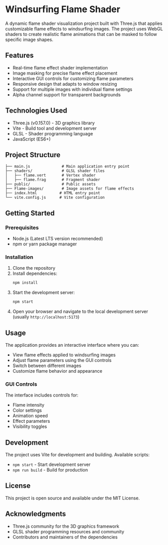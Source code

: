 # Windsurfing Flame Shader

A dynamic flame shader visualization project built with Three.js that applies customizable flame effects to windsurfing images. The project uses WebGL shaders to create realistic flame animations that can be masked to follow specific image shapes.

## Features

- Real-time flame effect shader implementation
- Image masking for precise flame effect placement
- Interactive GUI controls for customizing flame parameters
- Responsive design that adapts to window resizing
- Support for multiple images with individual flame settings
- Alpha channel support for transparent backgrounds

## Technologies Used

- Three.js (v0.157.0) - 3D graphics library
- Vite - Build tool and development server
- GLSL - Shader programming language
- JavaScript (ES6+)

## Project Structure

```
├── main.js              # Main application entry point
├── shaders/             # GLSL shader files
│   ├── flame.vert       # Vertex shader
│   ├── flame.frag       # Fragment shader
├── public/              # Public assets
├── Flame-images/        # Image assets for flame effects
├── index.html          # HTML entry point
└── vite.config.js      # Vite configuration
```

## Getting Started

### Prerequisites

- Node.js (Latest LTS version recommended)
- npm or yarn package manager

### Installation

1. Clone the repository
2. Install dependencies:
   ```bash
   npm install
   ```
3. Start the development server:
   ```bash
   npm start
   ```
4. Open your browser and navigate to the local development server (usually `http://localhost:5173`)

## Usage

The application provides an interactive interface where you can:
- View flame effects applied to windsurfing images
- Adjust flame parameters using the GUI controls
- Switch between different images
- Customize flame behavior and appearance

### GUI Controls

The interface includes controls for:
- Flame intensity
- Color settings
- Animation speed
- Effect parameters
- Visibility toggles

## Development

The project uses Vite for development and building. Available scripts:

- `npm start` - Start development server
- `npm run build` - Build for production

## License

This project is open source and available under the MIT License.

## Acknowledgments

- Three.js community for the 3D graphics framework
- GLSL shader programming resources and community
- Contributors and maintainers of the dependencies 